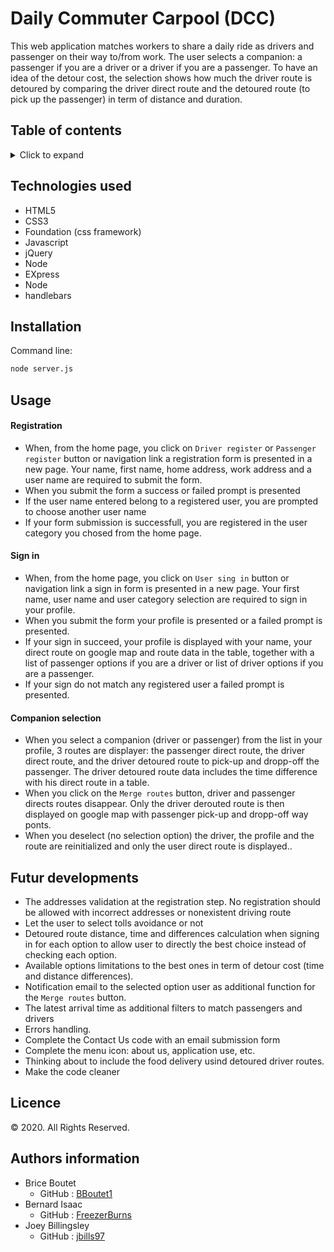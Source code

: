 # Daily Commuter Carpool (DCC)

This web application matches workers to share a daily ride as drivers and passenger on their way to/from work. The user selects a companion: a passenger if you are a driver or a driver if you are a passenger. To have an idea of the detour cost, the selection shows how much the driver route is detoured by comparing the driver direct route and the detoured route (to pick up the passenger) in term of distance and duration.

## Table of contents

<!-- ⛔️ MD-MAGIC-EXAMPLE:START (TOC:collapse=true&collapseText=Click to expand) -->
<details>
<summary>Click to expand</summary>

* [Technologies used](#technologies-used)
* [Installation](#installation)
* [Usage](#Usage)
* [Registration](#registration)
* [Sign in](#sign-in)
* [Companion selection](#companion-selection)
* [Futur developments](#future-developments)
* [Licence](#licence)
* [Author information](#author-information)
</details>
<!-- ⛔️ MD-MAGIC-EXAMPLE:END -->

## Technologies used

- HTML5
- CSS3
- Foundation (css framework)
- Javascript
- jQuery
- Node
- EXpress
- Node
- handlebars

## Installation

Command line:

```sh
node server.js
```

## Usage

#### Registration


- When, from the home page, you click on `Driver register` or `Passenger register` button or navigation link
a registration form is  presented in a new page. Your name, first name, home address, work address and a 
user name are required to submit the form.
- When you submit the form a success or failed prompt is presented
- If the user name entered belong to a registered user, you are prompted to choose another user name
- If your form submission is successfull, you are registered in the user category you chosed from the home page.


#### Sign in

- When, from the home page, you click on `User sing in` button or navigation link a sign in form is  presented in 
a new page. Your first name, user name and user category selection are required to sign in your profile.
- When you submit the form your profile is presented or a failed prompt is presented.
- If your sign in succeed, your profile is displayed with your name, your direct route on google map and route data in 
the table, together with a list of passenger options if you are a driver or list of driver options if you are a passenger.
- If your sign do not match any registered user a failed prompt is presented.

#### Companion selection

- When you select a companion (driver or passenger) from the list in your profile, 3 routes are displayer:
the passenger direct route, the driver direct route, and the driver detoured route to pick-up and dropp-off
the passenger. The driver detoured route data includes the time difference with his direct route in a table.
- When you click on the `Merge routes` button, driver and passenger directs routes disappear. Only the driver 
derouted route is then displayed on google map with passenger pick-up and dropp-off way ponts.
- When you deselect (no selection option) the driver, the profile and the route are reinitialized and only the user 
direct route is displayed..


## Futur developments

- The addresses validation at the registration step. No registration should be allowed with incorrect addresses or
nonexistent driving route
- Let the user to select tolls avoidance or not
- Detoured route distance, time and differences calculation when signing in for each option to allow user to directly
the best choice instead of checking each option. 
- Available options limitations to the best ones in term of detour cost (time and distance differences). 
- Notification email to the selected option user as additional function for the `Merge routes` button.
- The latest arrival time as additional filters to match passengers and drivers
- Errors handling.
- Complete the Contact Us code with an email submission form
- Complete the menu icon: about us, application use, etc.
- Thinking about to include the food delivery usind detoured driver routes.
- Make the code cleaner


## Licence

© 2020. All Rights Reserved.

## Authors information   

- Brice Boutet 
    - GitHub : [BBoutet1](https://github.com/bboutet1)
- Bernard Isaac
    - GitHub : [FreezerBurns](https://github.com/FreezerBurns)
- Joey Billingsley
    - GitHub : [jbills97](https://github.com/jbills97)